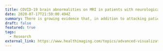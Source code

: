 ```yaml
---
title: COVID-19 brain abnormalities on MRI in patients with neurological symptoms
date: 2020-07-17T21:59:00.494Z
summary: There is growing evidence that, in addition to attacking patients’ lungs, the coronavirus also targets the central nervous system, causing adverse neurological symptoms.
draft: false
featured: true
tags:
  - Research
external_link: https://www.healthimaging.com/topics/advanced-visualization/covid-19-brain-abnormalities-mri
---
```

